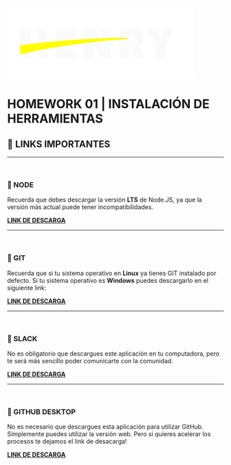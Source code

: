 ![HenryLogo](../assets/logoBannerHenry.png)

# **HOMEWORK 01 | INSTALACIÓN DE HERRAMIENTAS**

## **📌 LINKS IMPORTANTES**

---

</br >

### **📍 NODE**

Recuerda que debes descargar la versión **LTS** de Node.JS, ya que la versión más actual puede tener incompatibilidades.

[**LINK DE DESCARGA**](https://nodejs.org/es/)

---

</br >

### **📍 GIT**

Recuerda que si tu sistema operativo en **Linux** ya tienes GIT instalado por defecto. Si tu sistema operativo es **Windows** puedes descargarlo en el siguiente link:

[**LINK DE DESCARGA**](https://gitforwindows.org/)

---

</br >

### **📍 SLACK**

No es obligatorio que descargues este aplicación en tu computadora, pero te será más sencillo poder comunicarte con la comunidad.

[**LINK DE DESCARGA**](https://slack.com/intl/es-ar/downloads/windows)

---

</br >

### **📍 GITHUB DESKTOP**

No es necesario que descargues esta aplicación para utilizar GitHub. Simplemente puedes utilizar la versión web. Pero si quieres acelerar los procesos te dejamos el link de desacarga!

[**LINK DE DESCARGA**](https://desktop.github.com/)
